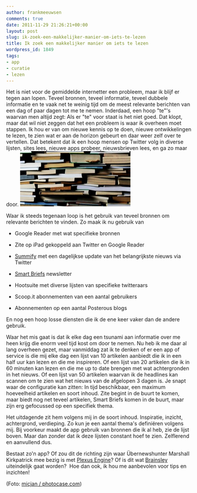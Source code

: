 ```yaml
---
author: frankmeeuwsen
comments: true
date: 2011-11-29 21:26:21+00:00
layout: post
slug: ik-zoek-een-makkelijker-manier-om-iets-te-lezen
title: Ik zoek een makkelijker manier om iets te lezen
wordpress_id: 1849
tags:
- app
- curatie
- lezen
---
```


Het is niet voor de gemiddelde internetter een probleem, maar ik blijf er tegen aan lopen. Teveel bronnen, teveel informatie, teveel dubbele informatie en te vaak net te weinig tijd om de meest relevante berichten van een dag of paar dagen tot me te nemen. Inderdaad, een hoop "te"'s waarvan men altijd zegt: Als er "te" voor staat is het niet goed. Dat klopt, maar dat wil niet zeggen dat het een probleem is waar ik overheen moet stappen. Ik hou er van om nieuwe kennis op te doen, nieuwe ontwikkelingen te lezen, te zien wat er aan de horizon gebeurt en daar weer zelf over te vertellen. Dat betekent dat ik een hoop mensen op Twitter volg in diverse lijsten, sites lees, nieuwe apps probeer, nieuwsbrieven lees, en ga zo maar door. ![](../images/uploadimages/photocase2gnpy8cr52923721-e1322601609466-300x150.jpg)

Waar ik steeds tegenaan loop is het gebruik van teveel bronnen om relevante berichten te vinden. Zo maak ik nu gebruik van



	
  * Google Reader met wat specifieke bronnen

	
  * Zite op iPad gekoppeld aan Twitter en Google Reader

	
  * [Summify](http://summify.com/) met een dagelijkse update van het belangrijkste nieuws via Twitter

	
  * [Smart Briefs](http://www.smartbrief.com/index.jsp) newsletter

	
  * Hootsuite met diverse lijsten van specifieke twitteraars

	
  * Scoop.it abonnementen van een aantal gebruikers

	
  * Abonnementen op een aantal Posterous blogs


En nog een hoop losse diensten die ik de ene keer vaker dan de andere gebruik.

Waar het mis gaat is dat ik elke dag een tsunami aan informatie over me heen krijg die enorm veel tijd kost om door te nemen. Nu heb ik me daar al lang overheen gezet, maar vanmiddag zat ik te denken of er een app of service is die mij elke dag een lijst van 10 artikelen aanbiedt die ik in een half uur kan lezen en die me inspireren. Of een lijst van 20 artikelen die ik in 60 minuten kan lezen en die me up to date brengen met wat achtergronden in het nieuws. Of een lijst van 50 artikelen waarvan ik de headlines kan scannen om te zien wat het nieuws van de afgelopen 3 dagen is. Je snapt waar de configuratie kan zitten: In tijd beschikbaar, een maximum hoeveelheid artikelen en soort inhoud. Zite begint in de buurt te komen, maar biedt nog net teveel artikelen, Smart Briefs komen in de buurt, maar zijn erg gefocussed op een specifiek thema.

Het uitdagende zit hem volgens mij in de soort inhoud. Inspiratie, inzicht, achtergrond, verdieping. Zo kun je een aantal thema's definiëren volgens mij. Bij voorkeur maakt de app gebruik van bronnen die ik al heb, zie de lijst boven. Maar dan zonder dat ik deze lijsten constant hoef te zien. Zelflerend en aanvullend dus.

Bestaat zo'n app? Of zou dit de richting zijn waar Übernewshunter Marshall Kirkpatrick mee bezig is met [Plexus Engine](http://marshallk.com/nextstep)? Of is dit wat [Brainsley](http://brainsley.com/) uiteindelijk gaat worden?  Hoe dan ook, ik hou me aanbevolen voor tips en inzichten!

(Foto: [micjan / photocase.com](http://www.photocase.com/micjan))
